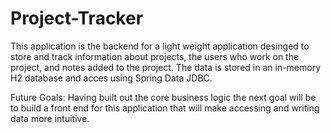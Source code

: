 # Project-Tracker

This application is the backend for a light weight application desinged to store and track information about projects, the users who work on the project, and notes added to the project. The data is stored in an in-memory H2 database and acces using Spring Data JDBC.

Future Goals:
Having built out the core business logic the next goal will be to build a front end for this application that will make accessing and writing data more intuitive.
